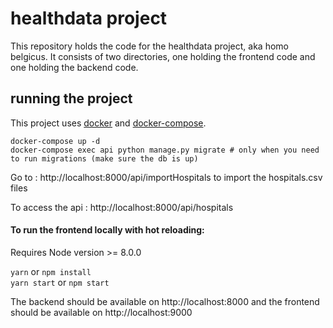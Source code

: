 # healthdata project
This repository holds the code for the healthdata project, aka homo belgicus. It consists of two directories, one holding the frontend code and one holding the backend code.

## running the project
This project uses [docker](https://docs.docker.com/install/) and  [docker-compose](https://docs.docker.com/compose/install/).

```
docker-compose up -d
docker-compose exec api python manage.py migrate # only when you need to run migrations (make sure the db is up)
```

Go to : http://localhost:8000/api/importHospitals to import the hospitals.csv files

To access the api : http://localhost:8000/api/hospitals

#### To run the frontend locally with hot reloading:

Requires Node version >= 8.0.0

`yarn` or `npm install`  
`yarn start` or `npm start`

The backend should be available on http://localhost:8000 and the frontend should be available on http://localhost:9000
